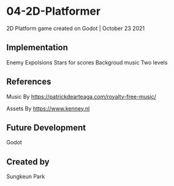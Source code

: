 # 04-2D-Platformer

2D Platform game created on Godot | October 23 2021

## Implementation
Enemy Expolsions
Stars for scores
Backgroud music 
Two levels

## References
Music By https://patrickdearteaga.com/royalty-free-music/

Assets By https://www.kenney.nl

## Future Development

Godot

## Created by
Sungkeun Park
